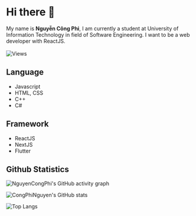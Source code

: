 <!-- ### Hi there 👋 -->
<!--
<p>
    <img src="">
</p>
-->
# Hi there 👋 
My name is **Nguyễn Công Phi**, I am currently a student at University of Information Technology in field of Software Engineering. I want to be a web developer with ReactJS.
<br></br>
![Views](https://komarev.com/ghpvc/?username=CongPhiNguyen)

## Language
* Javascript 
* HTML, CSS
* C++
* C#

## Framework
* ReactJS
* NextJS
* Flutter

## Github Statistics
![NguyenCongPhi's GitHub activity graph](https://activity-graph.herokuapp.com/graph?username=CongPhiNguyen&&theme=xcode)

![CongPhiNguyen's GitHub stats](https://github-readme-stats.vercel.app/api?username=CongPhiNguyen&show_icons=true&theme=tokyonight)

![Top Langs](https://github-readme-stats.vercel.app/api/top-langs/?username=CongPhiNguyen&langs_count=4&layout=compact&hide=dart&theme=tokyonight)


<!-- # Markdown syntax guide -->

<!--
**CongPhiNguyen/CongPhiNguyen** is a ✨ _special_ ✨ repository because its `README.md` (this file) appears on your GitHub profile.

Here are some ideas to get you started:

- 🔭 I’m currently working on ...
- 🌱 I’m currently learning ...
- 👯 I’m looking to collaborate on ...
- 🤔 I’m looking for help with ...
- 💬 Ask me about ...
- 📫 How to reach me: ...
- 😄 Pronouns: ...
- ⚡ Fun fact: ...
-->
